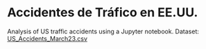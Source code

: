 # Accidentes de Tráfico en EE.UU.
Analysis of US traffic accidents using a Jupyter notebook.
Dataset: [US_Accidents_March23.csv](https://www.kaggle.com/datasets/sobhanmoosavi/us-accidents)
